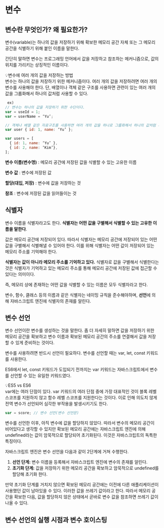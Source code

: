 # 변수

## 변수란 무엇인가? 왜 필요한가?

변수(variable)는 하나의 값을 저장하기 위해 확보한 메모리 공간 자체 또는 그 메모리 공간을 식별하기 위해 붙인 이름을 말한다.

간단히 말하면 변수는 프로그래밍 언어에서 값을 저장하고 참조하는 메커니즘으로, 값의 위치를 가리키는 상징적인 이름이다.

<aside>
💡변수에 여러 개의 값을 저장하는 방법</br>
변수는 하나의 값을 저장하기 위한 메커니즘이다. 여러 개의 값을 저장하려면 여러 개의 변수를 사용해야 한다. 단, 배열이나 객체 같은 구조를 사용하면 관련이 있는 여러 개의 값을 그룹화해서 하나의 값처럼 사용할 수 있다.

</aside>

```jsx
 ex)
// 변수는 하나의 값을 저장하기 위한 수단이다.
var = useId = 1;
var = userName = ‘Yu’;

// 객체나 배열 같은 자료구조를 사용하면 여러 개의 값을 하나로 그룹화해서 하나의 값처럼 사용할 수 있다.
var user { id: 1, name: ‘Yu’ };

var users = [
  { id: 1, name: ‘Yu’ },
  { id: 2, name: ‘Kim’},
];
```

**변수 이름(변수명)** : 메모리 공간에 저장된 값을 식별할 수 있는 고유한 이름

**변수 값** : 변수에 저장된 값

**할당(대입, 저장)** : 변수에 값을 저장하는 것

**참조** : 변수에 저장된 값을 읽어들이는 것

## 식별자

변수 이름을 식별자라고도 한다. **식별자는 어떤 값을 구별해서 식별할 수 있는 고유한 이름을 말한다**.

값은 메모리 공간에 저장되어 있다. 따라서 식별자는 메모리 공간에 저장되어 있는 어떤 값을 구별해서 식별해낼 수 있어야 한다. 이를 위해 식별자는 어떤 값이 저장되어 있는 메모리 주소를 기억해야 한다.

**식별자는 값이 아니라 메모리 주소를 기억하고 있다.** 식별자로 값을 구별해서 식별한다는 것은 식별자가 기억하고 있는 메모리 주소를 통해 메모리 공간에 저장된 값에 접근할 수 있다는 의미이다.

즉, 메모리 상에 존재하는 어떤 값을 식별할 수 있는 이름은 모두 식별자라고 한다.

변수, 함수, 클래스 등의 이름과 같은 식별자는 네이밍 규칙을 준수해야하며, **선언**에 의해 자바스크립트 엔진에 식별자의 존재를 알린다.

## 변수 선언

변수 선언이란 변수를 생성하는 것을 말한다. 좀 더 자세히 말하면 값을 저장하기 위한 메모리 공간을 확보하고 변수 이름과 확보된 메모리 공간의 주소를 연결해서 값을 저장할 수 있게 준비하는 것이다.

변수를 사용하려면 반드시 선언이 필요하다. 변수를 선언할 때는 var, let, const 키워드를 사용한다.

ES6에서 let, const 키워드가 도입되기 전까지는 var 키워드는 자바스크립트에서 변수를 선언할 수 있는 유일한 키워드였다.

<aside>
💡ES5 vs ES6</br>
var에는 여러 단점이 있다. var 키워드의 여러 단점 중에 가장 대표적인 것이 블록 레벨 스코프를 지원하지 않고 함수 레벨 스코프를 지원한다는 것이다. 이로 인해 의도치 않게 전역 변수가 선언되어 심각한 부작용을 발생시키기도 한다.

</aside>

```jsx
var = score; // 변수 선언(변수 선언문)
```

변수를 선언한 이후, 아직 변수에 값을 할당하지 않았다. 따라서 변수의 메모리 공간이 비어있다고 생각할 수 있지만 확보된 메모리 공간에는 자바스크립트 엔진에 의해 undefined라는 값이 암묵적으로 할당되어 초기화된다. 이것은 자바스크립트의 독특한 특징이다.

자바스크립트 엔진은 변수 선언을 다음과 같이 2단계에 거쳐 수행한다.

1. **선언 단계:** 변수 이름을 등록해서 자바스크립트 엔진에 변수의 존재를 알린다.
2. **초기화 단계:** 값을 저장하기 위한 메모리 공간을 확보하고 암묵적으로 undefined를 할당해 초기화 한다.

만약 초기화 단계를 거치지 않으면 확보된 메모리 공간에는 이전에 다른 애플리케이션이 사용했던 값이 남아있을 수 있다. 이러한 값을 쓰레기 값이라고 한다. 따라서 메모리 공간을 확보한 다음, 값을 할당하지 않은 상태에서 곧바로 변수 값을 참조하면 쓰레기 값이 나올 수 있다.

## 변수 선언의 실행 시점과 변수 호이스팅
